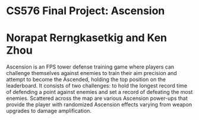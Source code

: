 # CS576 Final Project: Ascension
# Norapat Rerngkasetkig and Ken Zhou

Ascension is an FPS tower defense training game where players can challenge themselves against enemies to train their aim precision and attempt to become the Ascended, holding the top position on the leaderboard. 
It consists of two challenges: to hold the longest record time of defending a point against enemies and set a record of defeating the most enemies. 
Scattered across the map are various Ascension power-ups that provide the player with randomized Ascension effects varying from weapon upgrades to damage amplification.
